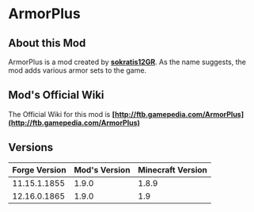 # ArmorPlus

About this Mod
---

ArmorPlus is a mod created by **[sokratis12GR](http://ftb.gamepedia.com/ArmorPlus)**. As the name suggests, the mod adds various armor sets to the game.


Mod's Official Wiki
---

The Official Wiki for this mod is
**[http://ftb.gamepedia.com/ArmorPlus](http://ftb.gamepedia.com/ArmorPlus)**

Versions
---

| Forge Version  | Mod's Version  | Minecraft Version  |
| -------------- |----------------| -------------------|
| 11.15.1.1855   | 1.9.0          | 1.8.9              |
| 12.16.0.1865   | 1.9.0          | 1.9                |
